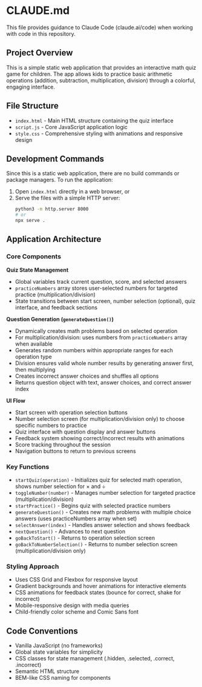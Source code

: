 # CLAUDE.md

This file provides guidance to Claude Code (claude.ai/code) when working with code in this repository.

## Project Overview

This is a simple static web application that provides an interactive math quiz game for children. The app allows kids to practice basic arithmetic operations (addition, subtraction, multiplication, division) through a colorful, engaging interface.

## File Structure

- `index.html` - Main HTML structure containing the quiz interface
- `script.js` - Core JavaScript application logic
- `style.css` - Comprehensive styling with animations and responsive design

## Development Commands

Since this is a static web application, there are no build commands or package managers. To run the application:

1. Open `index.html` directly in a web browser, or
2. Serve the files with a simple HTTP server:
   ```bash
   python3 -m http.server 8000
   # or
   npx serve .
   ```

## Application Architecture

### Core Components

**Quiz State Management**
- Global variables track current question, score, and selected answers
- `practiceNumbers` array stores user-selected numbers for targeted practice (multiplication/division)
- State transitions between start screen, number selection (optional), quiz interface, and feedback sections

**Question Generation (`generateQuestion()`)**
- Dynamically creates math problems based on selected operation
- For multiplication/division: uses numbers from `practiceNumbers` array when available
- Generates random numbers within appropriate ranges for each operation type
- Division ensures valid whole number results by generating answer first, then multiplying
- Creates incorrect answer choices and shuffles all options
- Returns question object with text, answer choices, and correct answer index

**UI Flow**
- Start screen with operation selection buttons
- Number selection screen (for multiplication/division only) to choose specific numbers to practice
- Quiz interface with question display and answer buttons
- Feedback system showing correct/incorrect results with animations
- Score tracking throughout the session
- Navigation buttons to return to previous screens

### Key Functions

- `startQuiz(operation)` - Initializes quiz for selected math operation, shows number selection for × and ÷
- `toggleNumber(number)` - Manages number selection for targeted practice (multiplication/division)
- `startPractice()` - Begins quiz with selected practice numbers
- `generateQuestion()` - Creates new math problems with multiple choice answers (uses practiceNumbers array when set)
- `selectAnswer(index)` - Handles answer selection and shows feedback
- `nextQuestion()` - Advances to next question
- `goBackToStart()` - Returns to operation selection screen
- `goBackToNumberSelection()` - Returns to number selection screen (multiplication/division only)

### Styling Approach

- Uses CSS Grid and Flexbox for responsive layout
- Gradient backgrounds and hover animations for interactive elements
- CSS animations for feedback states (bounce for correct, shake for incorrect)
- Mobile-responsive design with media queries
- Child-friendly color scheme and Comic Sans font

## Code Conventions

- Vanilla JavaScript (no frameworks)
- Global state variables for simplicity
- CSS classes for state management (.hidden, .selected, .correct, .incorrect)
- Semantic HTML structure
- BEM-like CSS naming for components
